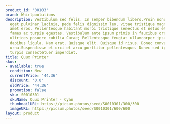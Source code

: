 ```yaml
---
product_id: '00103'
brand: Whirlpoolutions
description: Vestibulum sed felis. In semper bibendum libero.Proin nonummy, lacus
  eget pulvinar lacinia, pede felis dignissim leo, vitae tristique magna lacus sit
  amet eros. Pellentesque habitant morbi tristique senectus et netus et malesuada
  fames ac turpis egestas. Vestibulum ante ipsum primis in faucibus orci luctus et
  ultrices posuere cubilia Curae; Pellentesque feugiat ullamcorper ipsum. Donec laoreet
  dapibus ligula. Nam erat. Quisque elit. Quisque id risus. Donec convallis tincidunt
  urna.Suspendisse et orci et arcu porttitor pellentesque. Donec sed ipsum ultrices
  turpis consectetuer imperdiet.
title: Quux Printer
skus:
- available: true
  condition: New
  currentPrice: '44.36'
  discount: '0.0'
  oldPrice: '44.36'
  promotion: false
  sku: S0010301
  skuName: Quux Printer - Cyan
  thumbnailURL: https://picsum.photos/seed/S0010301/300/300
  imageURL: https://picsum.photos/seed/S0010301/600/600
layout: product
---
```

